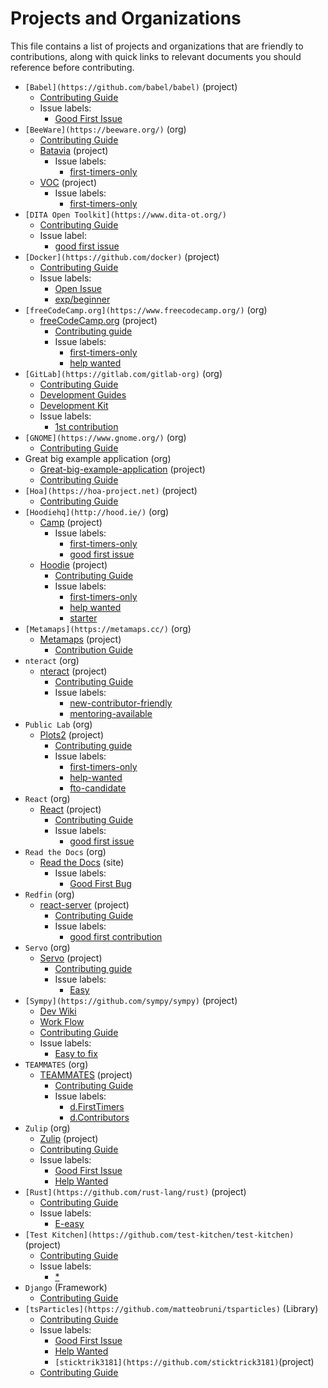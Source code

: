 # Projects and Organizations

This file contains a list of projects and organizations that are friendly to
contributions, along with quick links to relevant documents you should reference
before contributing.

- `[Babel](https://github.com/babel/babel)` (project)
  - [Contributing Guide](https://github.com/babel/babel/blob/master/CONTRIBUTING.md)
  - Issue labels:
    - [Good First Issue](https://github.com/babel/babel/issues?q=is%3Aissue+is%3Aopen+label%3A%22good+first+issue%22)
- `[BeeWare](https://beeware.org/)` (org)
  - [Contributing Guide](https://beeware.org/contributing/how/first-time/)
  - [Batavia](https://github.com/beeware/batavia) (project)
    - Issue labels:
      - [first-timers-only](https://github.com/beeware/batavia/issues?q=is%3Aopen+is%3Aissue+label%3Afirst-timers-only)
  - [VOC](https://github.com/beeware/voc) (project)
    - Issue labels:
      - [first-timers-only](https://github.com/beeware/voc/issues?q=is%3Aopen+is%3Aissue+label%3Afirst-timers-only)
- `[DITA Open Toolkit](https://www.dita-ot.org/)`
  - [Contributing Guide](https://www.dita-ot.org/contributing)
  - Issue label:
    - [good first issue](https://github.com/dita-ot/dita-ot/issues?utf8=%E2%9C%93&q=is%3Aissue+is%3Aopen+label%3A%22good+first+issue%22)
- `[Docker](https://github.com/docker)` (project)
  - [Contributing Guide](https://docs.docker.com/opensource/)
  - Issue labels:
    - [Open Issue](https://github.com/search?q=org%3Adocker+is%3Aissue+is%3Aopen)
    - [exp/beginner](https://github.com/docker/docker/issues?q=is%3Aopen+is%3Aissue+label%3Aexp%2Fbeginner+sort%3Aupdated-desc)
- `[freeCodeCamp.org](https://www.freecodecamp.org/)` (org)
  - [freeCodeCamp.org](https://github.com/freeCodeCamp/freeCodeCamp/) (project)
    - [Contributing guide](https://contribute.freecodecamp.org)
    - Issue labels:
      - [first-timers-only](https://github.com/FreeCodeCamp/FreeCodeCamp/issues?q=is%3Aopen+is%3Aissue+label%3Afirst-timers-only)
      - [help wanted](https://github.com/freeCodeCamp/freeCodeCamp/issues?q=is%3Aopen+is%3Aissue+label%3A%22help+wanted%22)
- `[GitLab](https://gitlab.com/gitlab-org)` (org)
  - [Contributing Guide](https://gitlab.com/gitlab-org/gitlab-ce/blob/master/CONTRIBUTING.md)
  - [Development Guides](https://docs.gitlab.com/ce/development/README.html)
  - [Development Kit](https://gitlab.com/gitlab-org/gitlab-development-kit)
  - Issue labels:
    - [1st contribution](https://gitlab.com/gitlab-org/gitlab-ce/issues?scope=all&utf8=%E2%9C%93&state=opened&label_name[]=1st%20contribution)
- `[GNOME](https://www.gnome.org/)` (org)
  - [Contributing Guide](https://wiki.gnome.org/Newcomers)
- Great big example application (org)
  - [Great-big-example-application](https://github.com/dancancro/great-big-angular2-example) (project)
  - [Contributing Guide](https://github.com/dancancro/great-big-example-application/projects/1)
- `[Hoa](https://hoa-project.net)` (project)
  - [Contributing Guide](https://hoa-project.net/En/Literature/Contributor/Guide.html)
- `[Hoodiehq](http://hood.ie/)` (org)
  - [Camp](https://github.com/hoodiehq/camp) (project)
    - Issue labels:
      - [first-timers-only](https://github.com/hoodiehq/camp/labels/first-timers-only)
      - [good first issue](https://github.com/hoodiehq/camp/labels/good%20first%20issue)
  - [Hoodie](https://github.com/hoodiehq/hoodie) (project)
    - [Contributing Guide](https://github.com/hoodiehq/hoodie/blob/master/CONTRIBUTING.md)
    - Issue labels:
      - [first-timers-only](https://github.com/hoodiehq/hoodie/labels/first-timers-only)
      - [help wanted](https://github.com/hoodiehq/hoodie/labels/help%20wanted)
      - [starter](https://github.com/hoodiehq/hoodie/labels/starter)
- `[Metamaps](https://metamaps.cc/)` (org)
  - [Metamaps](https://github.com/metamaps/metamaps) (project)
    - [Contribution Guide](https://github.com/metamaps/metamaps/blob/develop/doc/CONTRIBUTING.md)
- `nteract` (org)
  - [nteract](https://github.com/nteract/nteract) (project)
    - [Contributing Guide](https://github.com/nteract/nteract/blob/master/CONTRIBUTING.md)
    - Issue labels:
      - [new-contributor-friendly](https://github.com/nteract/nteract/issues?q=is%3Aissue+label%3Anew-contributor-friendly+is%3Aopen)
      - [mentoring-available](https://github.com/nteract/nteract/issues?q=is%3Aissue+is%3Aopen+label%3Amentoring-available)
- `Public Lab` (org)
  - [Plots2](https://github.com/publiclab/plots2) (project)
    - [Contributing guide](https://github.com/publiclab/plots2/blob/master/CONTRIBUTING.md)
    - Issue labels:
      - [first-timers-only](https://github.com/publiclab/plots2/issues?q=is%3Aissue+is%3Aopen+label%3Afirst-timers-only)
      - [help-wanted](https://github.com/publiclab/plots2/issues?q=is%3Aissue+is%3Aopen+label%3Ahelp-wanted)
      - [fto-candidate](https://github.com/publiclab/plots2/issues?q=is%3Aissue+is%3Aopen+label%3Afto-candidate)
- `React` (org)
  - [React](https://github.com/facebook/react) (project)
    - [Contributing Guide](https://reactjs.org/docs/how-to-contribute.html)
    - Issue labels:
      - [good first issue](https://github.com/facebook/react/issues?page=1&q=is%3Aissue+is%3Aopen)
- `Read the Docs` (org)
  - [Read the Docs](http://docs.readthedocs.io/en/latest/index.html) (site)
    - Issue labels:
      - [Good First Bug](https://github.com/rtfd/readthedocs.org/issues?q=is%3Aopen+is%3Aissue+label%3A%22Good+First+Bug%22)
- `Redfin` (org)
  - [react-server](https://github.com/redfin/react-server) (project)
    - [Contributing Guide](https://github.com/redfin/react-server/blob/master/CONTRIBUTING.md)
    - Issue labels:
      - [good first contribution](https://github.com/redfin/react-server/labels/good%20first%20contribution)
- `Servo` (org)
  - [Servo](https://starters.servo.org/) (project)
    - [Contributing guide](https://github.com/servo/servo/blob/master/CONTRIBUTING.md)
    - Issue labels:
      - [Easy](https://github.com/servo/servo/issues?q=is%3Aissue+is%3Aopen+label%3AE-easy)
- `[Sympy](https://github.com/sympy/sympy)` (project)
  - [Dev Wiki](https://github.com/sympy/sympy/wiki#development)
  - [Work Flow](https://github.com/sympy/sympy/wiki/Development-workflow)
  - [Contributing Guide](https://github.com/sympy/sympy/wiki/Introduction-to-contributing)
  - Issue labels:
    - [Easy to fix](https://github.com/sympy/sympy/issues?q=is%3Aissue+is%3Aopen+label%3A%22Easy+to+Fix%22)
- `TEAMMATES` (org)
  - [TEAMMATES](https://github.com/TEAMMATES/teammates) (project)
    - [Contributing Guide](https://github.com/TEAMMATES/teammates/blob/master/docs/CONTRIBUTING.md)
    - Issue labels:
      - [d.FirstTimers](https://github.com/TEAMMATES/teammates/issues?q=is%3Aopen+is%3Aissue+label%3Ad.FirstTimers)
      - [d.Contributors](https://github.com/TEAMMATES/teammates/issues?q=is%3Aopen+is%3Aissue+label%3Ad.Contributors)
- `Zulip` (org)
  - [Zulip](https://github.com/zulip) (project)
  - [Contributing Guide](https://github.com/zulip/zulip/blob/master/CONTRIBUTING.md)
  - Issue labels:
    - [Good First Issue](https://github.com/zulip/zulip/issues?q=is%3Aissue+is%3Aopen+label%3A%22good+first+issue%22)
    - [Help Wanted](https://github.com/zulip/zulip/issues?q=is%3Aissue+is%3Aopen+label%3A%22help+wanted%22)
- `[Rust](https://github.com/rust-lang/rust)` (project)
  - [Contributing Guide](https://github.com/rust-lang/rust/blob/master/CONTRIBUTING.md)
  - Issue labels:
    - [E-easy](https://github.com/rust-lang/rust/issues?q=is%3Aissue+is%3Aopen+label%3AE-easy)
- `[Test Kitchen](https://github.com/test-kitchen/test-kitchen)` (project)
  - [Contributing Guide](https://github.com/test-kitchen/test-kitchen/blob/master/CONTRIBUTING.md)
  - Issue labels:
    - [\*](https://github.com/test-kitchen/test-kitchen/issues?q=is%3Aopen+is%3Aissue+label%3A%E2%AD%90%EF%B8%8F)
- `Django` (Framework)
  - [Contributing Guide](https://github.com/django/django)
- `[tsParticles](https://github.com/matteobruni/tsparticles)` (Library)
  - [Contributing Guide](https://github.com/matteobruni/tsparticles/blob/master/CONTRIBUTING.md)
  - Issue labels:
    - [Good First Issue](https://github.com/matteobruni/tsparticles/labels/good%20first%20issue)
    - [Help Wanted](https://github.com/matteobruni/tsparticles/labels/help%20wanted)
    - `[sticktrik3181](https://github.com/sticktrick3181)`(project)
  - [Contributing Guide](https://github.com/freeCodeCamp/how-to-contribute-to-open-source)
